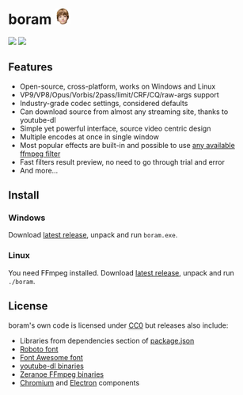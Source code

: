 # boram ![](src/index/icon.png)

![](https://raw.githubusercontent.com/Kagami/boram/assets/boram-source.png)
![](https://raw.githubusercontent.com/Kagami/boram/assets/boram-encode.png)

## Features

* Open-source, cross-platform, works on Windows and Linux
* VP9/VP8/Opus/Vorbis/2pass/limit/CRF/CQ/raw-args support
* Industry-grade codec settings, considered defaults
* Can download source from almost any streaming site, thanks to youtube-dl
* Simple yet powerful interface, source video centric design
* Multiple encodes at once in single window
* Most popular effects are built-in and possible to use [any available ffmpeg filter](https://ffmpeg.org/ffmpeg-filters.html)
* Fast filters result preview, no need to go through trial and error
* And more…

## Install

### Windows

Download [latest release](https://github.com/Kagami/wybm/releases), unpack and run `boram.exe`.

### Linux

You need FFmpeg installed. Download [latest release](https://github.com/Kagami/wybm/releases), unpack and run `./boram`.

## License

boram's own code is licensed under [CC0](legal/LICENSE.BORAM) but releases also include:

* Libraries from dependencies section of [package.json](package.json)
* [Roboto font](legal/LICENSE.ROBOTO)
* [Font Awesome font](legal/LICENSE.FONTAWESOME)
* [youtube-dl binaries](legal/LICENSE.PYTHON)
* [Zeranoe FFmpeg binaries](legal/LICENSE.FFMPEG)
* [Chromium](legal/LICENSE.CHROMIUM) and [Electron](legal/LICENSE.ELECTRON) components
